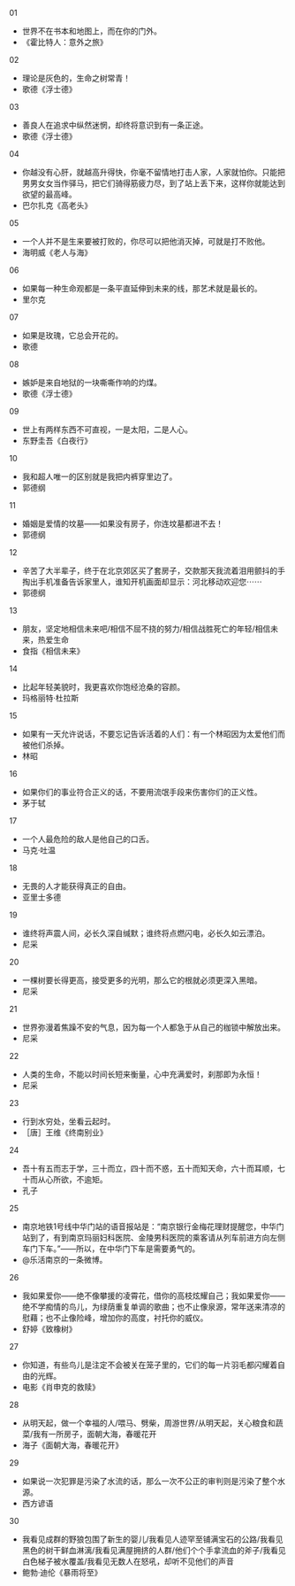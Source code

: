 01  
- 世界不在书本和地图上，而在你的门外。
- 《霍比特人：意外之旅》

02 
- 理论是灰色的，生命之树常青！
- 歌德《浮士德》

03 
- 善良人在追求中纵然迷惘，却终将意识到有一条正途。
- 歌德《浮士德》

04 
- 你越没有心肝，就越高升得快，你毫不留情地打击人家，人家就怕你。只能把男男女女当作驿马，把它们骑得筋疲力尽，到了站上丢下来，这样你就能达到欲望的最高峰。
- 巴尔扎克《高老头》

05 
- 一个人并不是生来要被打败的，你尽可以把他消灭掉，可就是打不败他。
- 海明威《老人与海》

06 
- 如果每一种生命观都是一条平直延伸到未来的线，那艺术就是最长的。
- 里尔克

07 
- 如果是玫瑰，它总会开花的。
- 歌德

08
- 嫉妒是来自地狱的一块嘶嘶作响的灼煤。
- 歌德《浮士德》

09 
- 世上有两样东西不可直视，一是太阳，二是人心。
- 东野圭吾《白夜行》

10 
- 我和超人唯一的区别就是我把内裤穿里边了。
- 郭德纲

11
- 婚姻是爱情的坟墓——如果没有房子，你连坟墓都进不去！
- 郭德纲

12
- 辛苦了大半辈子，终于在北京郊区买了套房子，交款那天我流着泪用颤抖的手掏出手机准备告诉家里人，谁知开机画面却显示：河北移动欢迎您⋯⋯
- 郭德纲

13 
- 朋友，坚定地相信未来吧/相信不屈不挠的努力/相信战胜死亡的年轻/相信未来，热爱生命
- 食指《相信未来》

14 
- 比起年轻美貌时，我更喜欢你饱经沧桑的容颜。
- 玛格丽特·杜拉斯

15 
- 如果有一天允许说话，不要忘记告诉活着的人们：有一个林昭因为太爱他们而被他们杀掉。
- 林昭

16 
- 如果你们的事业符合正义的话，不要用流氓手段来伤害你们的正义性。
- 茅于轼

17 
- 一个人最危险的敌人是他自己的口舌。
- 马克·吐温

18 
- 无畏的人才能获得真正的自由。
- 亚里士多德

19 
- 谁终将声震人间，必长久深自缄默；谁终将点燃闪电，必长久如云漂泊。
- 尼采

20 
- 一棵树要长得更高，接受更多的光明，那么它的根就必须更深入黑暗。
- 尼采

21 
- 世界弥漫着焦躁不安的气息，因为每一个人都急于从自己的枷锁中解放出来。
- 尼采

22 
- 人类的生命，不能以时间长短来衡量，心中充满爱时，刹那即为永恒！
- 尼采

23 
- 行到水穷处，坐看云起时。
- ［唐］王维《终南别业》

24 
- 吾十有五而志于学，三十而立，四十而不惑，五十而知天命，六十而耳顺，七十而从心所欲，不逾矩。
- 孔子

25 
- 南京地铁1号线中华门站的语音报站是：“南京银行金梅花理财提醒您，中华门站到了，有到南京玛丽妇科医院、金陵男科医院的乘客请从列车前进方向左侧车门下车。”——所以，在中华门下车是需要勇气的。
- @乐活南京的一条微博。

26 
- 我如果爱你——绝不像攀援的凌霄花，借你的高枝炫耀自己；我如果爱你——绝不学痴情的鸟儿，为绿荫重复单调的歌曲；也不止像泉源，常年送来清凉的慰藉；也不止像险峰，增加你的高度，衬托你的威仪。
- 舒婷《致橡树》

27 
- 你知道，有些鸟儿是注定不会被关在笼子里的，它们的每一片羽毛都闪耀着自由的光辉。
- 电影《肖申克的救赎》

28 
- 从明天起，做一个幸福的人/喂马、劈柴，周游世界/从明天起，关心粮食和蔬菜/我有一所房子，面朝大海，春暖花开
- 海子《面朝大海，春暖花开》

29 
- 如果说一次犯罪是污染了水流的话，那么一次不公正的审判则是污染了整个水源。
- 西方谚语

30 
- 我看见成群的野狼包围了新生的婴儿/我看见人迹罕至铺满宝石的公路/我看见黑色的树干鲜血淋漓/我看见满屋拥挤的人群/他们个个手拿流血的斧子/我看见白色梯子被水覆盖/我看见无数人在怒吼，却听不见他们的声音
- 鲍勃·迪伦《暴雨将至》
